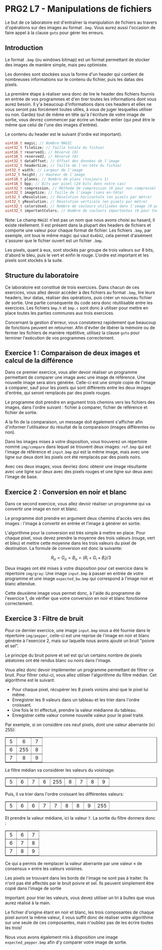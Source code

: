 # PRG2 L7 - Manipulations de fichiers

Le but de ce laboratoire est d'entraîner la manipulation de fichiers au travers d'opérations sur des images au format `.bmp`.
Vous aurez aussi l'occasion de faire appel à la clause `goto` pour gérer les erreurs.

## Introduction

Le format `.bmp` (ou windows bitmap) est un format permettant de stocker des images de manière simple, mais peu optimisée.

Les données sont stockées sous la forme d'un header qui contient de nombreuses informations sur le contenu du fichier, puis les datas des pixels.

La première étape à réaliser sera donc de lire le header des fichiers fournis en entrée de vos programmes et d'en tirer toutes les informations dont vous aurez besoin. Il y'a beaucoup d'informations dans ces headers et elles ne vous seront pas forcément toutes utiles, à vous de juger lesquelles utiliser ou non. Gardez tout de même en tête qu'à l'écriture de votre image de sortie, vous devrez commencer par écrire un header entier (qui peut être le même que celui de l'une des images d'entrée).

Le contenu du header est le suivant (l'ordre est important).

```c
uint16_t magic; // Nombre MAGIC
uint32_t fileSize; // Taille totale du fichier
uint16_t reserved1; // Réservé (0)
uint16_t reserved2; // Réservé (0)
uint32_t dataOffset; // Offset des données de l'image
uint32_t headerSize; // Taille de l'en-tête du fichier
int32_t width; // Largeur de l'image
int32_t height; // Hauteur de l'image
uint16_t planes; // Nombre de plans (toujours 1)
uint16_t bpp; // Bits par pixel (24 bits dans notre cas)
uint32_t compression; // Méthode de compression (0 pour non compressé)
uint32_t imageSize; // Taille de l'image (sans en-tête)
int32_t xResolution; // Résolution horizontale (en pixels par mètre)
int32_t yResolution; // Résolution verticale (en pixels par mètre)
uint32_t colorsUsed; // Nombre de couleurs utilisées dans l'image (0 pour toutes)
uint32_t importantColors; // Nombre de couleurs importantes (0 pour toutes)
```

Note: Le champ `MAGIC` n'est pas un nom que nous avons choisi au hasard, il existe réellement. Il est présent dans la plupart des headers de fichiers et comporte une valeur pour chaque format de fichier. Les fichiers `.bmp`, par exemple, ont tous le même magic qui vaut `0x4D42`, cela permet d'aisément s'assurer que le fichier ouvert est un fichier `.bmp`.

Les pixels, quant à eux, sont stockés par groupe de trois valeurs sur 8 bits, d'abord le bleu, puis le vert et enfin le rouge. L'ordre est important et les pixels sont stockés à la suite.

## Structure du laboratoire

Ce laboratoire est constitué de trois exercices. Dans chacun de ces exercices, vous allez devoir accéder à des fichiers au format `.bmp`, lire leurs headers, leur datas, réaliser des opérations, puis créer un nouveau fichier de sortie. Une partie conséquente du code sera donc réutilisable entre les exercices. Les fichiers `bmp.h` et `bmp.c` sont donc à utiliser pour mettre en place toutes les parties communes aux trois exercices.

Concernant la gestion d'erreur, vous constaterez rapidement que beaucoup de fonctions peuvent en retourner. Afin d'éviter de libérer la mémoire ou de fermer les fichiers de manière répétitive, utilisez la clause `goto` pour terminer l'exécution de vos programmes correctement.

## Exercice 1 : Comparaison de deux images et calcul de la différence

Dans ce premier exercice, vous aller devoir réaliser un programme permettant de comparer une image avec une image de référence. Une nouvelle image sera alors générée. Celle-ci est une simple copie de l'image à comparer, sauf pour les pixels qui sont différents entre les deux images d'entrée, qui seront remplacés par des pixels rouges.

Le programme doit prendre en argument trois chemins vers les fichiers des images, dans l'ordre suivant : fichier à comparer, fichier de référence et fichier de sortie.

A la fin de la comparaison, un message doit également s'afficher afin d'informer l'utilisateur du résultat de la comparaison (images différentes ou non).

Dans les images mises à votre disposition, vous trouverez un répertoire nommé `img/compare` dans lequel se trouvent deux images: `ref.bmp` qui est l'image de référence et `input.bmp` qui est la même image, mais avec une ligne sur deux dont les pixels ont été remplacés par des pixels noirs.

Avec ces deux images, vous devriez donc obtenir une image résultante avec une ligne sur deux avec des pixels rouges et une ligne sur deux avec l'image de base.

## Exercice 2 : Conversion en noir et blanc

Dans ce second exercice, vous allez devoir réaliser un programme qui va convertir une image en noir et blanc.

Le programme doit prendre en argument deux chemins d'accès vers des images : l'image à convertir en entrée et l'image à générer en sortie.

L'algorithme pour la conversion est très simple à mettre en place. Pour chaque pixel, vous devez prendre la moyenne des trois valeurs (rouge, vert et bleu) et mettre cette moyenne dans les trois valeurs du pixel de destination. La formule de conversion est donc la suivante:

$$  R_o = G_o = B_o = (R_i + G_i + B_i) / 3$$

Deux images ont été mises à votre disposition pour cet exercice dans le répertoire `img/gray`: Une image `input.bmp` à passer en entrée de votre programme et une image `expected_bw.bmp` qui correspond à l'image noir et blanc attendue.

Cette deuxième image vous permet donc, à l'aide du programme de l'exercice 1, de vérifier que votre conversion en noir et blanc fonctionne correctement.

## Exercice 3 : Filtre de bruit

Pour ce dernier exercice, une image `input.bmp` vous a été fournie dans le répertoire `img/pepper`, celle-ci est une reprise de l'image en noir et blanc générée à l'exercice 2, mais sur laquelle nous avons ajouté un bruit "poivre et sel".

Le principe du bruit poivre et sel est qu'un certains nombre de pixels aléatoires ont été rendus blanc ou noirs dans l'image.

Vous allez donc devoir implémenter un programme permettant de filtrer ce bruit. Pour filtrer celui-ci, vous allez utiliser l'algorithme du filtre médian. Cet algorithme est le suivant:

* Pour chaque pixel, récupérer les 8 pixels voisins ainsi que le pixel lui même.
* Enregistrer les 9 valeurs dans un tableau et les trier dans l'ordre croissant.
* Une fois le tri effectué, prendre la valeur médianne du tableau.
* Enregistrer cette valeur comme nouvelle valeur pour le pixel traité.

Par exemple, si on considère ces neuf pixels, dont une valeur aberrante (ici 255):

<div align="center">
<table border="1px solid black">
<tbody>
  <tr>
    <td align="center" width="20px">5</td>
    <td align="center" width="20px">6</td>
    <td align="center" width="20px">7</td>
  </tr>
  <tr>
    <td align="center" width="20px">6</td>
    <td align="center" width="20px">255</td>
    <td align="center" width="20px">8</td>
  </tr>
  <tr>
    <td align="center" width="20px">7</td>
    <td align="center" width="20px">8</td>
    <td align="center" width="20px">9</td>
  </tr>
</tbody>
</table>
</div>

Le filtre médian va considérer les valeurs du voisinage:

<div align="center">
<table border="1px solid black">
<tbody>
  <tr>
    <td align="center" width="20px">5</td>
    <td align="center" width="20px">6</td>
    <td align="center" width="20px">7</td>
    <td align="center" width="20px">6</td>
    <td align="center" width="20px">255</td>
    <td align="center" width="20px">8</td>
    <td align="center" width="20px">7</td>
    <td align="center" width="20px">8</td>
    <td align="center" width="20px">9</td>
  </tr>
</tbody>
</table>
</div>

Puis, il va trier dans l'ordre croissant les différentes valeurs:

<div align="center">
<table border="1px solid black">
<tbody>
  <tr>
    <td align="center" width="20px">5</td>
    <td align="center" width="20px">6</td>
    <td align="center" width="20px">6</td>
    <td align="center" width="20px">7</td>
    <td align="center" width="20px">7</td>
    <td align="center" width="20px">8</td>
    <td align="center" width="20px">8</td>
    <td align="center" width="20px">9</td>
    <td align="center" width="20px">255</td>
  </tr>
</tbody>
</table>
</div>

Et prendre la valeur médiane, ici la valeur `7`. La sortie du filtre donnera donc :

<div align="center">
<table border="1px solid black">
<tbody>
  <tr>
    <td align="center" width="20px">5</td>
    <td align="center" width="20px">6</td>
    <td align="center" width="20px">7</td>
  </tr>
  <tr>
    <td align="center" width="20px">6</td>
    <td align="center" width="20px">7</td>
    <td align="center" width="20px">8</td>
  </tr>
  <tr>
    <td align="center" width="20px">7</td>
    <td align="center" width="20px">8</td>
    <td align="center" width="20px">9</td>
  </tr>
</tbody>
</table>
</div>

Ce qui a permis de remplacer la valeur aberrante par une valeur « de consensus » entre les valeurs voisines.

Les pixels se trouvant dans les bords de l'image ne sont pas à traiter. Ils n'ont pas été affectés par le bruit poivre et sel. Ils peuvent simplement être copié dans l'image de sortie

Important: pour trier les valeurs, vous devez utiliser un tri à bulles que vous aurez réalisé à la main.

Le fichier d'origine étant en noir et blanc, les trois composantes de chaque pixel auront la même valeur, il vous suffit donc de réaliser votre algorithme sur une seule de ces composantes, mais n'oubliez pas de les écrire toutes les trois!

Nous vous avons également mis à disposition une image `expected_pepper.bmp` afin d'y comparer votre image de sortie.
